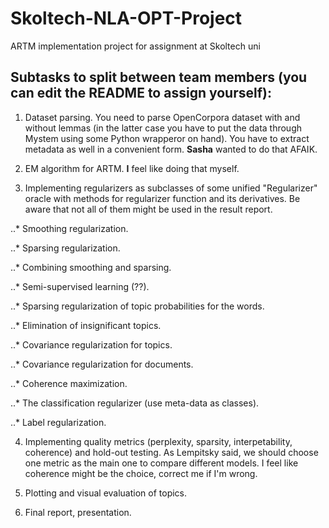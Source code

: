 # Skoltech-NLA-OPT-Project
ARTM implementation project for assignment at Skoltech uni

## Subtasks to split between team members (you can edit the README to assign yourself):

1. Dataset parsing. You need to parse OpenCorpora dataset with and without lemmas (in the latter case you have to put the data through Mystem using some Python wrapperor on hand). You have to extract metadata as well in a convenient form. **Sasha** wanted to do that AFAIK.

2. EM algorithm for ARTM. **I** feel like doing that myself.

3. Implementing regularizers as subclasses of some unified "Regularizer" oracle with methods for regularizer function and its derivatives. Be aware that not all of them might be used in the result report.

..* Smoothing regularization.

..* Sparsing regularization.

..* Combining smoothing and sparsing.

..* Semi-supervised learning (??).

..* Sparsing regularization of topic probabilities for the words.

..* Elimination of insignificant topics.

..* Covariance regularization for topics.

..* Covariance regularization for documents.

..* Coherence maximization.

..* The classification regularizer (use meta-data as classes).

..* Label regularization.

4. Implementing quality metrics (perplexity, sparsity, interpetability, coherence) and hold-out testing. As Lempitsky said, we should choose one metric as the main one to compare different models. I feel like coherence might be the choice, correct me if I'm wrong.

5. Plotting and visual evaluation of topics.

6. Final report, presentation.
